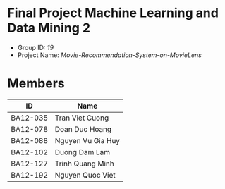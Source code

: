 Final Project Machine Learning and Data Mining 2
==============================
* Group ID: *19*
* Project Name: *Movie-Recommendation-System-on-MovieLens*

Members
==============================
|ID|Name|
|-|-|
|BA12-035|Tran Viet Cuong|
|BA12-078|Doan Duc Hoang|
|BA12-088|Nguyen Vu Gia Huy|
|BA12-102|Duong Dam Lam|
|BA12-127|Trinh Quang Minh|
|BA12-192|Nguyen Quoc Viet|